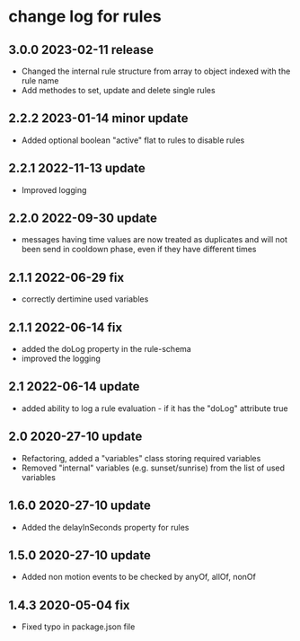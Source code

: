 # change log for rules

## 3.0.0 2023-02-11 release

- Changed the internal rule structure from array to object indexed with the rule name
- Add methodes to set, update and delete single rules

## 2.2.2 2023-01-14 minor update

- Added optional boolean "active" flat to rules to disable rules

## 2.2.1 2022-11-13 update

- Improved logging

## 2.2.0 2022-09-30 update

- messages having time values are now treated as duplicates and will not been send in cooldown phase, even if they have different times

## 2.1.1 2022-06-29 fix

- correctly dertimine used variables

## 2.1.1 2022-06-14 fix

- added the doLog property in the rule-schema
- improved the logging

## 2.1 2022-06-14 update

- added ability to log a rule evaluation - if it has the "doLog" attribute true

## 2.0 2020-27-10 update

- Refactoring, added a "variables" class storing required variables
- Removed "internal" variables (e.g. sunset/sunrise) from the list of used variables

## 1.6.0 2020-27-10 update

- Added the delayInSeconds property for rules

## 1.5.0 2020-27-10 update

- Added non motion events to be checked by anyOf, allOf, nonOf

## 1.4.3 2020-05-04 fix

- Fixed typo in package.json file
